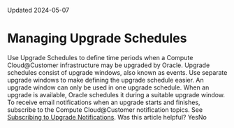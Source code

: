 Updated 2024-05-07
# Managing Upgrade Schedules
Use Upgrade Schedules to define time periods when a Compute Cloud@Customer infrastructure may be upgraded by Oracle.
Upgrade schedules consist of upgrade windows, also known as events. Use separate upgrade windows to make defining the upgrade schedule easier. An upgrade window can only be used in one upgrade schedule.
When an upgrade is available, Oracle schedules it during a suitable upgrade window.
To receive email notifications when an upgrade starts and finishes, subscribe to the Compute Cloud@Customer notification topics. See [Subscribing to Upgrade Notifications](https://docs.oracle.com/en-us/iaas/compute-cloud-at-customer/topics/site-prep/subscribe-to-the-notification-service.htm#enable-the-notification-service).
Was this article helpful?
YesNo

